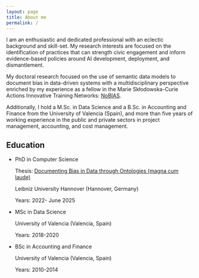 ```yaml
---
layout: page
title: About me
permalink: /
---
```



I am an enthusiastic and dedicated professional with an eclectic background and skill-set.
My  research interests are focused on the identification of practices that can strength civic engagement and inform evidence-based policies around AI development, deployment, and dismantlement.

My doctoral research focused on the use of semantic data models to document bias in data-driven systems with a multidisciplinary perspective enriched by my experience as a fellow in the Marie Skłodowska-Curie Actions Innovative Training Networks: [NoBIAS](https://nobias-project.eu/). 

Additionally, I hold a M.Sc. in Data Science and a B.Sc. in Accounting and Finance from the University of Valencia (Spain), and more than five years of working experience in the public and private sectors in project management, accounting, and cost management.

## Education 

- PhD in Computer Science

    Thesis: [Documenting Bias in Data through Ontologies (magna cum laude)](https://repo.uni-hannover.de/items/0291d1da-710c-40c1-86a6-8a9354a271ef)
    
    Leibniz University Hannover (Hannover, Germany) 
    
    Years: 2022- June 2025

- MSc in Data Science
    
    University of Valencia (Valencia, Spain) 
    
    Years: 2018-2020

- BSc in Accounting and Finance
    
    University of Valencia (Valencia, Spain)    
    
    Years: 2010-2014
